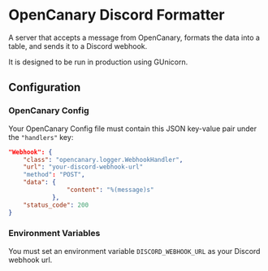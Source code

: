 # OpenCanary Discord Formatter

A server that accepts a message from OpenCanary, formats the data into a table, and sends it to a Discord webhook.

It is designed to be run in production using GUnicorn.

## Configuration

### OpenCanary Config

Your OpenCanary Config file must contain this JSON key-value pair under the `"handlers"` key:

```json
"Webhook": {
    "class": "opencanary.logger.WebhookHandler",
    "url": "your-discord-webhook-url"
    "method": "POST",
    "data": {
                "content": "%(message)s"
            },
    "status_code": 200
}
```

### Environment Variables

You must set an environment variable `DISCORD_WEBHOOK_URL` as your Discord webhook url.

